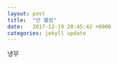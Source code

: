 ```yaml
---
layout: post
title:  "안 웰컴"
date:   2017-12-19 20:45:42 +0900
categories: jekyll update
---
```


냉무
